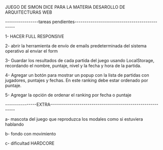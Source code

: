 JUEGO DE SIMON DICE PARA LA MATERIA DESAROLLO DE ARQUITECTURAS WEB

-----------------tareas pendientes-----------------------------------------------


1- HACER FULL RESPONSIVE

2-  abrir la herramienta de envío de emails
predeterminada del sistema operativo al enviar el form

3- Guardar los resultados de cada partida del juego usando LocalStorage, recordando el nombre, puntaje, nivel y la fecha y hora de la partida.

4- Agregar un botón para mostrar un popup con la lista de partidas con jugadores,
puntajes y fechas. En este ranking debe estar ordenado por puntaje.

5- Agregar la opción de ordenar el ranking por fecha o puntaje

----------------EXTRA------------------------------------------------------------ 

a- mascota del juego que reproduzca los modales como si estuviera hablando

b- fondo con movimiento

c- dificultad HARDCORE